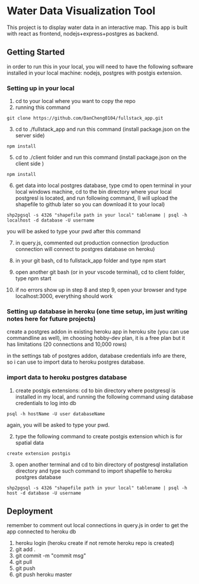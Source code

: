 # Water Data Visualization Tool
This project is to display water data in an interactive map. This app is built with react as frontend, nodejs+express+postgres as backend.

## Getting Started
in order to run this in your local, you will need to have the following software installed in your local machine: nodejs, postgres with postgis extension.

### Setting up in your local
1. cd to your local where you want to copy the repo
2. running this command
```
git clone https://github.com/DanCheng0104/fullstack_app.git
```
3. cd to ./fullstack_app and run this command (install package.json on the server side)
```
npm install
```
5. cd to ./client folder and run this command (install package.json on the client side )
```
npm install
```
6. get data into local postgres database, type cmd to open terminal in your local windows machine, cd to the bin directory where your local postgresl is located, and run following command, (I will upload the shapefile to github later so you can download it to your local)
```
shp2pgsql -s 4326 "shapefile path in your local" tablename | psql -h localhost -d database -U username
```
you will be asked to type your pwd after this command

7. in query.js, commented out production connection (production connection will connect to postgres database on heroku)

8. in your git bash, cd to fullstack_app folder and type npm start
9. open another git bash (or in your vscode terminal), cd to client folder, type npm start
10. if no errors show up in step 8 and step 9, open your browser and type localhost:3000, everything should work

### Setting up database in heroku (one time setup, im just writing notes here for future projects)
create a postgres addon in existing heroku app in heroku site (you can use commandline as well), im choosing hobby-dev plan, it is a free plan but it has limitations (20 connections and 10,000 rows)

in the settings tab of postgres addon, database credentials info are there, so i can use to import data to heroku postgres database.

### import data to heroku postgres database
1. create postgis extensions: cd to bin directory where postgresql is installed in my local, and running the following command using database credentials to log into db
```
psql -h hostName -U user databaseName
```
again, you will be asked to type your pwd.

2. type the following command to create postgis extension which is for spatial data
```
create extension postgis
```

3. open another terminal and cd to bin directory of postgresql installation directory and type such command to import shapefile to heroku postgres database
```
shp2pgsql -s 4326 "shapefile path in your local" tablename | psql -h host -d database -U username
```

## Deployment

remember to comment out local connections in query.js in order to get the app connected to heroku db
1. heroku login (heroku create if not remote heroku repo is created)
2. git add .
3. git commit -m "commit msg"
4. git pull
5. git push
6. git push heroku master 
